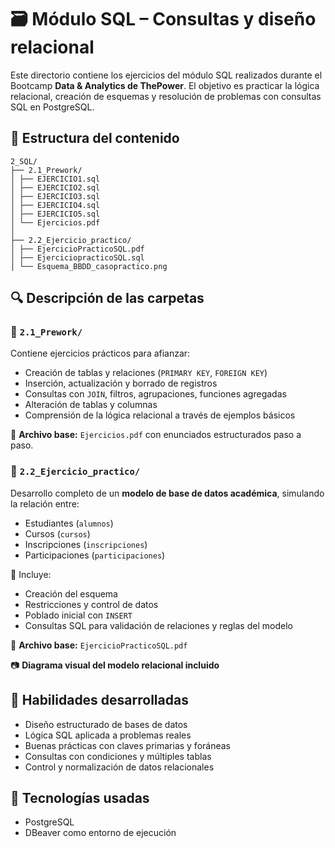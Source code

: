 # 🗃️ Módulo SQL – Consultas y diseño relacional

Este directorio contiene los ejercicios del módulo SQL realizados durante el Bootcamp **Data & Analytics de ThePower**. El objetivo es practicar la lógica relacional, creación de esquemas y resolución de problemas con consultas SQL en PostgreSQL.


## 📁 Estructura del contenido
````
2_SQL/
├── 2.1_Prework/
│ ├── EJERCICIO1.sql
│ ├── EJERCICIO2.sql
│ ├── EJERCICIO3.sql
│ ├── EJERCICIO4.sql
│ ├── EJERCICIO5.sql
│ └── Ejercicios.pdf
│
├── 2.2_Ejercicio_practico/
│ ├── EjercicioPracticoSQL.pdf
│ ├── EjerciciopracticoSQL.sql
│ └── Esquema_BBDD_casopractico.png
````
## 🔍 Descripción de las carpetas

### 📘 `2.1_Prework/`

Contiene ejercicios prácticos para afianzar:

- Creación de tablas y relaciones (`PRIMARY KEY`, `FOREIGN KEY`)
- Inserción, actualización y borrado de registros
- Consultas con `JOIN`, filtros, agrupaciones, funciones agregadas
- Alteración de tablas y columnas
- Comprensión de la lógica relacional a través de ejemplos básicos

📄 **Archivo base:** `Ejercicios.pdf` con enunciados estructurados paso a paso.



### 🧩 `2.2_Ejercicio_practico/`

Desarrollo completo de un **modelo de base de datos académica**, simulando la relación entre:

- Estudiantes (`alumnos`)
- Cursos (`cursos`)
- Inscripciones (`inscripciones`)
- Participaciones (`participaciones`)



📌 Incluye:

- Creación del esquema
- Restricciones y control de datos
- Poblado inicial con `INSERT`
- Consultas SQL para validación de relaciones y reglas del modelo

📄 **Archivo base:** `EjercicioPracticoSQL.pdf`

📷 **Diagrama visual del modelo relacional incluido**


## 🧠 Habilidades desarrolladas

- Diseño estructurado de bases de datos
- Lógica SQL aplicada a problemas reales
- Buenas prácticas con claves primarias y foráneas
- Consultas con condiciones y múltiples tablas
- Control y normalización de datos relacionales



## 🧾 Tecnologías usadas

- PostgreSQL
- DBeaver como entorno de ejecución



